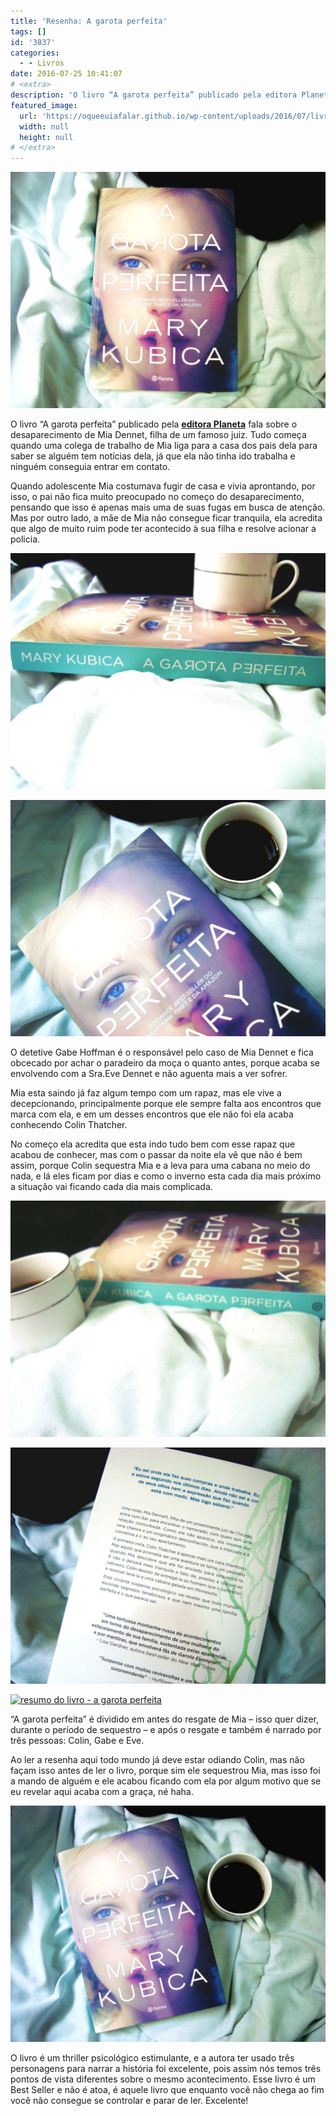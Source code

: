 ```yaml
---
title: 'Resenha: A garota perfeita'
tags: []
id: '3837'
categories:
  - - Livros
date: 2016-07-25 10:41:07
# <extra>
description: 'O livro “A garota perfeita” publicado pela editora Planeta fala sobre o desaparecimento de Mia Dennet, filha de um famoso juiz. Tudo começa quando uma colega de trabalho de Mia liga para a casa dos pais dela para saber se alguém tem notícias dela, já que ela não tinha ido trabalha e ninguém conseguia entrar em contato. Quando adolescente Mia costumava fugir de casa e vivia aprontando, por isso, o pai não fica muito preocupado no começo do desaparecimento, pensando que isso é apenas mais uma de suas fugas em busca de atenção. Mas por outro lado, a mãe de Mia não consegue ficar tranquila, ela acredita que algo de muito ruim pode ter acontecido à sua filha e resolve acionar a policia. O detetive Gabe Hoffman é o responsável pelo caso de Mia Dennet e fica obcecado por achar &hellip;'
featured_image: 
  url: 'https://oqueeuiafalar.github.io/wp-content/uploads/2016/07/livro-A-garota-perfeita-capa-1024x768.jpg'
  width: null
  height: null
# </extra>
---
```


[![cada do livro - a garota perfeita - resumo](/wp-content/uploads/2016/07/livro-A-garota-perfeita-capa-1024x768.jpg)](/wp-content/uploads/2016/07/livro-A-garota-perfeita-capa.jpg)

O livro “A garota perfeita” publicado pela **[editora Planeta](http://www.planetadelivros.com.br/aa-garota-perfeita-livro-215796.html)** fala sobre o desaparecimento de Mia Dennet, filha de um famoso juiz. Tudo começa quando uma colega de trabalho de Mia liga para a casa dos pais dela para saber se alguém tem notícias dela, já que ela não tinha ido trabalha e ninguém conseguia entrar em contato.

Quando adolescente Mia costumava fugir de casa e vivia aprontando, por isso, o pai não fica muito preocupado no começo do desaparecimento, pensando que isso é apenas mais uma de suas fugas em busca de atenção. Mas por outro lado, a mãe de Mia não consegue ficar tranquila, ela acredita que algo de muito ruim pode ter acontecido à sua filha e resolve acionar a policia.

[![resenha - a garota perfeita - mary kubica](/wp-content/uploads/2016/07/lombada-do-livro-a-garota-perfeita-mary-kubica-1024x768.jpg)](/wp-content/uploads/2016/07/lombada-do-livro-a-garota-perfeita-mary-kubica.jpg)

[![resumo do livro -  a garota perfeita - mary kubica](/wp-content/uploads/2016/07/resenha-do-livro-a-garota-perfeita-1024x768.jpg)](/wp-content/uploads/2016/07/resenha-do-livro-a-garota-perfeita.jpg)

O detetive Gabe Hoffman é o responsável pelo caso de Mia Dennet e fica obcecado por achar o paradeiro da moça o quanto antes, porque acaba se envolvendo com a Sra.Eve Dennet e não aguenta mais a ver sofrer.

Mia esta saindo já faz algum tempo com um rapaz, mas ele vive a decepcionando, principalmente porque ele sempre falta aos encontros que marca com ela, e em um desses encontros que ele não foi ela acaba conhecendo Colin Thatcher.

No começo ela acredita que esta indo tudo bem com esse rapaz que acabou de conhecer, mas com o passar da noite ela vê que não é bem assim, porque Colin sequestra Mia e a leva para uma cabana no meio do nada, e lá eles ficam por dias e como o inverno esta cada dia mais próximo a situação vai ficando cada dia mais complicada.

[![lombada do livro - a garota perfeita de mary kubica](/wp-content/uploads/2016/07/livro-a-garota-perfeita-resenha-1024x768.jpg)](/wp-content/uploads/2016/07/livro-a-garota-perfeita-resenha.jpg)

[![contra-capa do livro - a garota perfeita de mary kubica - resumo](/wp-content/uploads/2016/07/contra-capa-livro-a-garota-perfeita-1024x768.jpg)](/wp-content/uploads/2016/07/contra-capa-livro-a-garota-perfeita.jpg)

[![resumo do livro - a garota perfeita ](/wp-content/uploads/2016/07/páginas-do-livro-a-garota-perfeita-1024x768.jpg)](/wp-content/uploads/2016/07/páginas-do-livro-a-garota-perfeita.jpg)

“A garota perfeita” é dividido em antes do resgate de Mia – isso quer dizer, durante o período de sequestro – e após o resgate e também é narrado por três pessoas: Colin, Gabe e Eve.

Ao ler a resenha aqui todo mundo já deve estar odiando Colin, mas não façam isso antes de ler o livro, porque sim ele sequestrou Mia, mas isso foi a mando de alguém e ele acabou ficando com ela por algum motivo que se eu revelar aqui acaba com a graça, né haha.

[![resumo do livro - a garota perfeita ](/wp-content/uploads/2016/07/capa-do-livro-a-garota-perfeita-mary-kubica-1024x768.jpg)](/wp-content/uploads/2016/07/capa-do-livro-a-garota-perfeita-mary-kubica.jpg)

O livro é um thriller psicológico estimulante, e a autora ter usado três personagens para narrar a história foi excelente, pois assim nós temos três pontos de vista diferentes sobre o mesmo acontecimento. Esse livro é um Best Seller e não é atoa, é aquele livro que enquanto você não chega ao fim você não consegue se controlar e parar de ler. Excelente!

